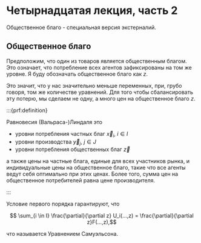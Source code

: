 # Четырнадцатая лекция, часть 2

Общественное благо - специальная версия экстерналий.

## Общественное благо

Предположим, что один из товаров является общественным благом. Это означает, что потребление всех агентов зафиксированы на том же уровне. Я буду обозначать общественное благо как $z$.

Это значит, что у нас значительно меньше переменных, при, грубо говоря, том же количестве уравнений. Для того чтобы сбалансировать эту потерю, мы сделаем не одну, а много цен на общественное благо $z$.

:::{prf:definition} 

Равновесия (Вальраса-)Линдаля это
- уровни потребления частных благ $\vec x_i, \ i \in I$
- уровни производства $\vec y_j, \ j \in J$
- уровни потребления общественных благ $\vec z$

а также цены на частные блага, единые для всех участников рынка, и индивидуальные цены на общественное благо, такие что все агенты ведут себя оптимально при этих ценах. Более того, сумма цен на общественное потребителей равна ценe производителя.

:::

Условие первого порядка гарантируют, что

$$ \sum_{i \in I} \frac{\partial}{\partial z} U_i(...,z) = \frac{\partial}{\partial z}F(...,z),$$

что называется Уравнением Самуэльсона.